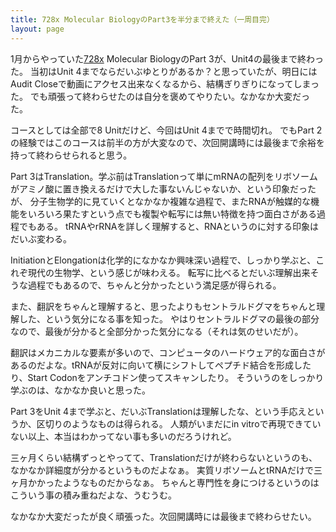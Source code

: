 ```yaml
---
title: 728x Molecular BiologyのPart3を半分まで終えた（一周目完）
layout: page
---
```


1月からやっていた[728x](https://karino2.github.io/RandomThoughts/728x) Molecular BiologyのPart 3が、Unit4の最後まで終わった。
当初はUnit 4までならだいぶゆとりがあるか？と思っていたが、明日にはAudit Closeで動画にアクセス出来なくなるから、結構ぎりぎりになってしまった。
でも頑張って終わらせたのは自分を褒めてやりたい。なかなか大変だった。

コースとしては全部で8 Unitだけど、今回はUnit 4までで時間切れ。
でもPart 2の経験ではこのコースは前半の方が大変なので、次回開講時には最後まで余裕を持って終わらせられると思う。

Part 3はTranslation。学ぶ前はTranslationって単にmRNAの配列をリボソームがアミノ酸に置き換えるだけで大した事ないんじゃないか、という印象だったが、
分子生物学的に見ていくとなかなか複雑な過程で、またRNAが触媒的な機能をいろいろ果たすという点でも複製や転写には無い特徴を持つ面白さがある過程でもある。
tRNAやrRNAを詳しく理解すると、RNAというのに対する印象はだいぶ変わる。

InitiationとElongationは化学的になかなか興味深い過程で、しっかり学ぶと、これぞ現代の生物学、という感じが味わえる。
転写に比べるとだいぶ理解出来そうな過程でもあるので、ちゃんと分かったという満足感が得られる。

また、翻訳をちゃんと理解すると、思ったよりもセントラルドグマをちゃんと理解した、という気分になる事を知った。
やはりセントラルドグマの最後の部分なので、最後が分かると全部分かった気分になる（それは気のせいだが）。

翻訳はメカニカルな要素が多いので、コンピュータのハードウェア的な面白さがあるのだよな。tRNAが反対に向いて横にシフトしてペプチド結合を形成したり、Start Codonをアンチコドン使ってスキャンしたり。
そういうのをしっかり学ぶのは、なかなか良いと思った。

Part 3をUnit 4まで学ぶと、だいぶTranslationは理解したな、という手応えというか、区切りのようなものは得られる。
人類がいまだにin vitroで再現できていない以上、本当はわかってない事も多いのだろうけれど。

三ヶ月くらい結構ずっとやってて、Translationだけが終わらないというのも、なかなか詳細度が分かるというものだよなぁ。
実質リボソームとtRNAだけで三ヶ月かかったようなものだからなぁ。
ちゃんと専門性を身につけるというのはこういう事の積み重ねだよな、うむうむ。

なかなか大変だったが良く頑張った。次回開講時には最後まで終わらせたい。